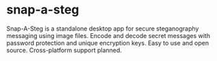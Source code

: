 # snap-a-steg
Snap-A-Steg is a standalone desktop app for secure steganography messaging using image files. Encode and decode secret messages with password protection and unique encryption keys. Easy to use and open source. Cross-platform support planned.
